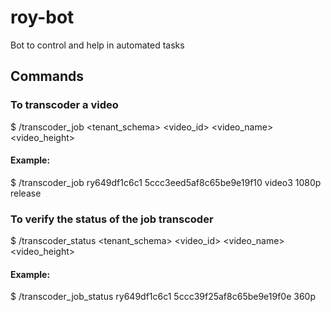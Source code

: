 # roy-bot

Bot to control and help in automated tasks

## Commands

### To transcoder a video

$ /transcoder_job <tenant_schema> <video_id> <video_name> <video_height> <enviroment>

#### Example:

$ /transcoder_job ry649df1c6c1 5ccc3eed5af8c65be9e19f10 video3 1080p release


### To verify the status of the job transcoder

$ /transcoder_status <tenant_schema> <video_id> <video_name> <video_height>

#### Example:

$ /transcoder_job_status ry649df1c6c1 5ccc39f25af8c65be9e19f0e 360p
